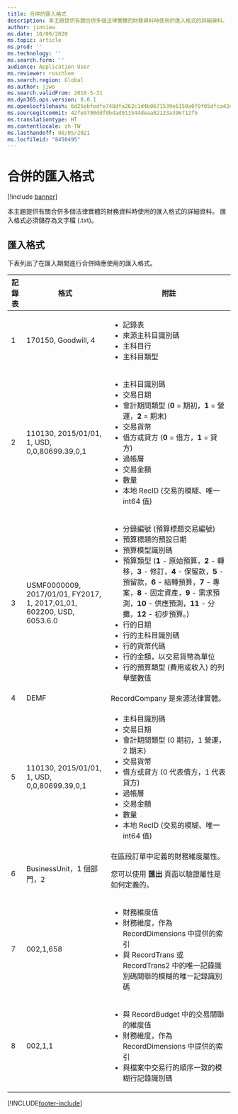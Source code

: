 ```yaml
---
title: 合併的匯入格式
description: 本主題提供有關合併多個法律實體的財務資料時使用的匯入格式的詳細資料。
author: jinniew
ms.date: 10/09/2020
ms.topic: article
ms.prod: ''
ms.technology: ''
ms.search.form: ''
audience: Application User
ms.reviewer: roschlom
ms.search.region: Global
ms.author: jiwo
ms.search.validFrom: 2018-5-31
ms.dyn365.ops.version: 8.0.1
ms.openlocfilehash: 6d25ebfedfe748dfa262c1d4b0671539e6150a0f9f05dfca42e87f23486fbb19
ms.sourcegitcommit: 42fe9790ddf0bdad911544deaa82123a396712fb
ms.translationtype: HT
ms.contentlocale: zh-TW
ms.lasthandoff: 08/05/2021
ms.locfileid: "8450495"
---
```

# <a name="import-format-for-consolidation"></a>合併的匯入格式

[!include [banner](../includes/banner.md)]

本主題提供有關合併多個法律實體的財務資料時使用的匯入格式的詳細資料。 匯入格式必須儲存為文字檔 (.txt)。

## <a name="import-format"></a>匯入格式

下表列出了在匯入期間進行合併時應使用的匯入格式。

| 記錄表 | 格式 | 附註 |
|--------------|---------|-------|
| 1            | 170150, Goodwill, 4 | <ul><li>記錄表</li><li>來源主科目識別碼</li><li>主科目行</li><li>主科目類型</li></ul> |
| 2            | 110130, 2015/01/01, 1, USD, 0,0,80699.39,0,1 | <ul><li>主科目識別碼</li><li>交易日期</li><li>會計期間類型 (**0** = 期初，**1** = 營運，**2** = 期末)</li><li>交易貨幣</li><li>借方或貸方 (**0** = 借方，**1** = 貸方)</li><li>過帳層</li><li>交易金額</li><li>數量</li><li>本地 RecID (交易的模糊、唯一 int64 值)</li></ul> |
| 3            | USMF0000009, 2017/01/01, FY2017, 1, 2017,01,01, 602200, USD, 6053.6.0 | <ul><li>分錄編號 (預算標題交易編號)</li><li>預算標題的預設日期</li><li>預算模型識別碼</li><li>預算類型 (**1** - 原始預算，**2** - 轉移，**3** - 修訂，**4** - 保留款，**5** - 預留款，**6** - 結轉預算，**7** - 專案，**8** - 固定資產，**9** - 需求預測，**10** - 供應預測，**11** - 分攤，**12** - 初步預算。)</li><li>行的日期</li><li>行的主科目識別碼</li><li>行的貨幣代碼</li><li>行的金額，以交易貨幣為單位</li><li>行的預算類型 (費用或收入) 的列舉整數值</li></ul> |
| 4            | DEMF | RecordCompany 是來源法律實體。 |
| 5            | 110130, 2015/01/01, 1, USD, 0,0,80699.39,0,1 | <ul><li>主科目識別碼</li><li>交易日期</li><li>會計期間類型 (0 期初，1 營運，2 期末)</li><li>交易貨幣</li><li>借方或貸方 (0 代表借方，1 代表貸方)</li><li>過帳層</li><li>交易金額</li><li>數量</li><li>本地 RecID (交易的模糊、唯一 int64 值)</li></ul>  |
| 6            | BusinessUnit，1 個部門，2 | 在區段訂單中定義的財務維度屬性。<p>您可以使用 **匯出** 頁面以驗證屬性是如何定義的。</p> |
| 7            | 002,1,658 | <ul><li>財務維度值</li><li>財務維度，作為 RecordDimensions 中提供的索引</li><li>與 RecordTrans 或 RecordTrans2 中的唯一記錄識別碼關聯的模糊的唯一記錄識別碼</li></ul> |
| 8            | 002,1,1 | <ul><li>與 RecordBudget 中的交易關聯的維度值</li><li>財務維度，作為 RecordDimensions 中提供的索引</li><li>與檔案中交易行的順序一致的模糊行記錄識別碼</li></ul> |


[!INCLUDE[footer-include](../../includes/footer-banner.md)]
